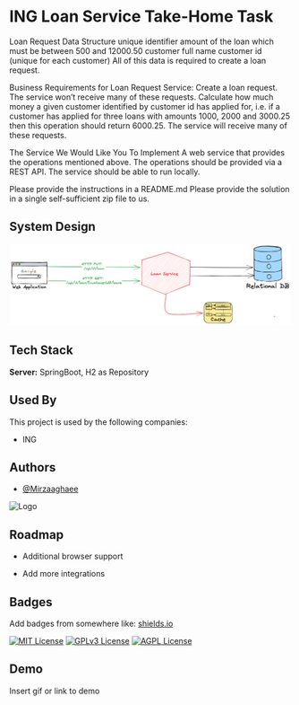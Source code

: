 
# ING Loan Service Take-Home Task

Loan Request Data Structure
unique identifier
amount of the loan which must be between 500 and 12000.50 
customer full name
customer id (unique for each customer)
All of this data is required to create a loan request.

Business Requirements for Loan Request Service:
Create a loan request. The service won’t receive many of these requests.
Calculate how much money a given customer identified by customer id has applied for, i.e. if a customer has applied for three loans with amounts 1000, 2000 and 3000.25 then this operation should return 6000.25. The service will receive many of these requests.

The Service We Would Like You To Implement
A web service that provides the operations mentioned above.
The operations should be provided via a REST API.
The service should be able to run locally. 

Please provide the instructions in a README.md Please provide the solution in a single self-sufficient zip file to us.


## System Design
![Logo](loan.png)
## Tech Stack



**Server:** SpringBoot, H2 as Repository


## Used By

This project is used by the following companies:

- ING



## Authors

- [@Mirzaaghaee](https://www.github.com/Mirzaaghaee)




![Logo](https://logowik.com/content/uploads/images/614_ingbank.jpg)


## Roadmap

- Additional browser support

- Add more integrations


## Badges

Add badges from somewhere like: [shields.io](https://shields.io/)

[![MIT License](https://img.shields.io/badge/License-MIT-green.svg)](https://choosealicense.com/licenses/mit/)
[![GPLv3 License](https://img.shields.io/badge/License-GPL%20v3-yellow.svg)](https://opensource.org/licenses/)
[![AGPL License](https://img.shields.io/badge/license-AGPL-blue.svg)](http://www.gnu.org/licenses/agpl-3.0)


## Demo

Insert gif or link to demo

